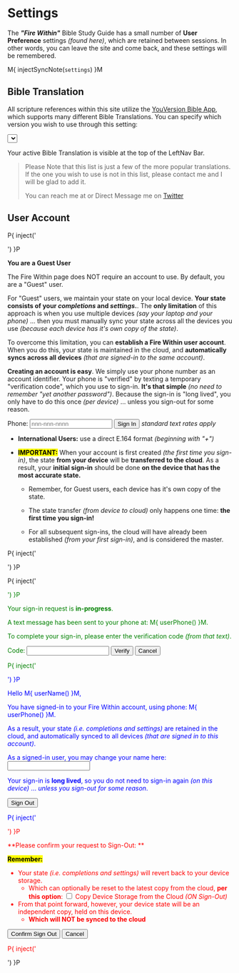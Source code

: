 # Settings

The _**"Fire Within"**_ Bible Study Guide has a small number of **User
Preference** settings _(found here)_, which are retained between
sessions.  In other words, you can leave the site and come back, and
these settings will be remembered.

M{ injectSyncNote(`settings`) }M

## Bible Translation

All scripture references within this site utilize the [YouVersion
Bible App](https://www.youversion.com/), which supports many different
Bible Translations.  You can specify which version you wish to use
through this setting:

<select id="bibleTranslations"></select>
<script>
  withFW( ()=>fw.genBibleTranslationsSelection('bibleTranslations') )
</script>

Your active Bible Translation is visible at the top of the LeftNav
Bar.

> Please Note that this list is just a few of the more popular
> translations.  If the one you wish to use is not in this list,
> please contact me and I will be glad to add it.
>
> You can reach me at
> <span id="inquire"></span>
> or Direct Message me on [Twitter](https://twitter.com/kevinast)

<script>
  withFW( ()=>fw.addInquire('Fire%20Within%20Bible%20Translation%20Request') )
</script>


## User Account

P{ inject('<div id="sign-in-form-guest">') }P

**You are a Guest User**

The Fire Within page does NOT require an account to use.  By default,
you are a "Guest" user.

For "Guest" users, we maintain your state on your local device.
**Your state consists of your _completions_ and _settings_.**. The
**only limitation** of this approach is when you use multiple devices
_(say your laptop and your phone)_ ... then you must manually sync
your state across all the devices you use _(because each device has
it's own copy of the state)_.

To overcome this limitation, you can **establish a Fire Within user
account**.  When you do this, your state is maintained in the cloud,
and **automatically syncs across all devices** _(that are signed-in to
the same account)_.

**Creating an account is easy**.  We simply use your phone number as
an account identifier.  Your phone is "verified" by texting a
temporary "verification code", which you use to sign-in.  **It's that
simple** _(no need to remember "yet another password")_.  Because the
sign-in is "long lived", you only have to do this once _(per device)_
... unless you sign-out for some reason.

<!-- Our sign-in form, that gathers phone number.
     - A "submit" button type is used to facilitate auto submit on text-box enter
     - The id on the "submit" button IS REQUIRED to integrate with the invisible
       "reCAPTCHA verifier widget" ... see: js/fwAuth.js
 -->
<form id="signInForm" onsubmit="fw.handlePhoneSignIn(event)">
    <label for="signInPhoneNum">Phone:</label>
    <input type="tel" id="signInPhoneNum" name="signInPhoneNum" placeholder="nnn-nnn-nnnn">
    <button type="submit" id="signInButton">Sign In</button>
    <i>standard text rates apply</i>
    <p id="signInMsg" style="color: red;"></p>
</form>

- **International Users:** use a direct E.164 format _(beginning with "+")_

- <mark><b>IMPORTANT:</b></mark> When your account is first created
  _(the first time you sign-in)_, the state **from your device** will be
  **transferred to the cloud**.  As a result, your **initial sign-in**
  should be done **on the device that has the most accurate state.**

  - Remember, for Guest users, each device has it's own copy of the
    state.

  - The state transfer _(from device to cloud)_ only happens one time:
    **the first time you sign-in!**

  - For all subsequent sign-ins, the cloud will have already been
    established _(from your first sign-in)_, and is considered the
    master.

P{ inject('<div id="explain-sms-text-exceeded" style="display: none;">') }P

<mark><b>SMS Text Limit Exceeded:</b></mark>
- Fire Within accounts use an entry-level service plan to persist it's data in the cloud
- This plan is limits the number of SMS Text messages allowed at a given time
- If you receive an **"SMS Text Limit Exceeded"** message, simply try again in a short time _(20-30 mins)_
- This **limitation should NOT be an issue** because sign-ins are **"long lived"** _(basically forever)_
  ... _in other words, sign-ins do not need to be repeated on a given device, unless you sign-out for some reason_

P{ inject('</div>') }P

P{ inject('</div> <div id="sign-in-form-verifying" style="color: green;">') }P

Your sign-in request is **in-progress**.

A text message has been sent to your phone at: M{ userPhone() }M.

To complete your sign-in, please enter the verification code _(from that text)_.

<!-- Our verification form, that gathers the one-time-code.
     - A "submit" button type is used to facilitate auto submit on text-box enter
 -->
<form id="verifyForm" onsubmit="fw.handlePhoneVerify(event)">
    <label for="verifyCode">Code:</label>
    <input type="text" id="verifyCode" name="verifyCode">
    <button type="submit">Verify</button>
    <button onclick="fw.verifyPhoneCancel()">Cancel</button>
    <p id="verifyMsg" style="color: red;"></p>
</form>


P{ inject('</div> <div id="sign-in-form-verified" style="color: blue;">') }P

Hello M{ userName() }M,

You have signed-in to your Fire Within account, using phone: M{ userPhone() }M.

As a result, your state _(i.e. completions and settings)_ are retained
in the cloud, and automatically synced to all devices _(that are
signed in to this account)_.

<div>
As a signed-in user, you may change your name here:
<input type="text" id="maintainUserName" maxlength="15" onblur="fw.maintainUserName(event)"/>
<p id="maintainUserNameMsg" style="color: red;"></p>
</div>

Your sign-in is **long lived**, so you do not need to sign-in again
_(on this device)_ ... _unless you sign-out for some reason_.

<button onclick="fw.requestSignOutConfirmation()">Sign Out</button>

P{ inject('</div> <div id="sign-out-confirmation" style="color: red;">') }P

**Please confirm your request to Sign-Out: **

<mark><b>Remember:</b></mark>

- Your state _(i.e. completions and settings)_ will revert back to your device storage.
  - Which can optionally be reset to the latest copy from the cloud, **per this option**:
    <label><input type="checkbox" onclick="fw.handleSetting_syncDeviceStoreOnSignOut(this);" id="setting_syncDeviceStoreOnSignOut"> Copy Device Storage from the Cloud <i>(ON Sign-Out)</i></label>
- From that point forward, however, your device state will be an independent copy, held on this device.
  - **Which will NOT be synced to the cloud**

<button onclick="fw.signOut()">Confirm Sign Out</button>
<button onclick="fw.cancelSignOutConfirmation()">Cancel</button>

P{ inject('</div>') }P
